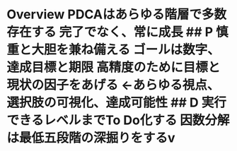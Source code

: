 # Overview PDCAはあらゆる階層で多数存在する 完了でなく、常に成長 ## P 慎重と大胆を兼ね備える ゴールは数字、達成目標と期限 高精度のために目標と現状の因子をあげる ←あらゆる視点、選択肢の可視化、達成可能性 ## D 実行できるレベルまでTo Do化する 因数分解は最低五段階の深掘りをするv
